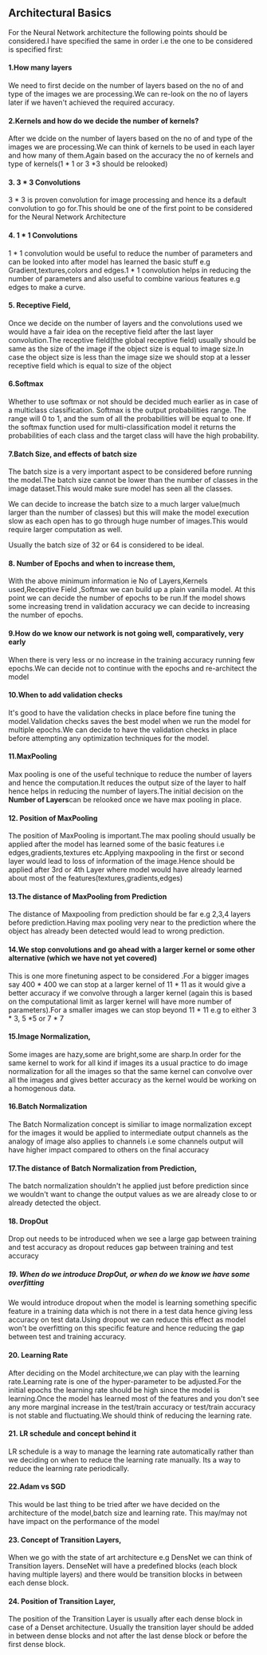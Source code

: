 
## Architectural Basics
For the Neural Network architecture the following points should be considered.I have specified the same in order i.e the one to be considered is specified first:


#### 1.How many layers

We need to first decide on the number of layers based on the no of and type of the images we are processing.We can re-look on the no of layers later if we haven't achieved the required accuracy.


#### 2.Kernels and how do we decide the number of kernels?

After we dcide on the number of layers based on the no of and type of the images we are processing.We can think of kernels to be used in each layer and how many of them.Again based on the accuracy the no of kernels and type of kernels(1 * 1 or 3 *3  should be relooked)

#### 3. 3 * 3 Convolutions

3 * 3  is proven  convolution for image processing and hence its a default convolution to go for.This should be one of the first point to be considered for the Neural Network Architecture


####  4. 1 * 1 Convolutions

1 * 1 convolution would be useful to reduce the number of parameters and can be looked into after model has learned the basic stuff e.g Gradient,textures,colors and edges.1 * 1 convolution helps in reducing the number of parameters and also useful to combine various features e.g edges to make a curve. 



#### 5. Receptive Field,
Once we decide on the number of layers and the convolutions used we would have a fair idea on the receptive field after the last layer convolution.The receptive field(the global receptive field) usually should be same as the size of the image if the object size is equal to image size.In case the object size is less than the image size we should stop at a lesser receptive field which is equal to size of the object

#### 6.Softmax

Whether to use softmax or not should be decided much earlier as in case of a multiclass classification. Softmax is the output probabilities range. The range will 0 to 1, and the sum of all the probabilities will be equal to one. If the softmax function used for multi-classification model it returns the probabilities of each class and the target class will have the high probability.


#### 7.Batch Size, and effects of batch size
The batch size is a very important aspect to be considered before running the model.The batch size cannot be lower than the number of classes in the image dataset.This would make sure model has seen all the classes.

We can decide to increase the batch size to a much larger value(much larger  than the number of classes) but this will make the model execution slow as each open has to go through huge number of images.This would require larger computation as well.

Usually the batch size of 32 or 64 is considered to be ideal. 


#### 8. Number of Epochs and when to increase them,

With the above minimum information ie No of Layers,Kernels used,Receptive Field ,Softmax we can build up a plain vanilla model.
At this point we can decide  the number of epochs to be run.If the model shows some increasing trend in validation accuracy we can decide to  increasing the number of epochs.



#### 9.How do we know our network is not going well, comparatively, very early
When there is very less or  no increase in the training accuracy running few epochs.We can decide not to continue with the epochs and re-architect the model 

#### 10.When to add validation checks

It's good to have the validation checks in place before fine tuning the model.Validation checks saves the best model when we run the model for multiple epochs.We can decide to have the validation checks in place before attempting any optimization techniques for the model.


#### 11.MaxPooling

Max pooling is one of the useful technique to reduce the number of layers and hence the computation.It reduces the output size of the layer to half hence helps in reducing the number of layers.The initial decision on the **Number of Layers**can be relooked once we have max pooling in place.


#### 12. Position of MaxPooling

The position of MaxPooling is important.The max pooling should usually be applied after the model has learned some of the basic features i.e edges,gradients,textures etc.Applying maxpooling in the first or second layer would lead to loss of information of the image.Hence should be applied after 3rd or 4th Layer where model would have already learned about most of the features(textures,gradients,edges)


#### 13.The distance of MaxPooling from Prediction

The distance of Maxpooling from prediction should be far e.g 2,3,4 layers before prediction.Having max pooling very near to the prediction where the object has already been detected would lead to wrong prediction.


#### 14.We stop convolutions and go ahead with a larger kernel or some other alternative (which we have not yet covered)

This is one more finetuning aspect to be considered .For a bigger images say 400 * 400 we can stop at a larger kernel of 11 * 11 as it would give a better accuracy if we convolve through a larger kernel  (again this is based on the computational limit as larger kernel will have more number of parameters).For a smaller images we can stop  beyond  11 * 11  e.g to either 3 * 3, 5 *5 or 7 * 7

#### 15.Image Normalization,
Some images are hazy,some are bright,some are sharp.In order for the same kernel to work for all kind if images its a usual practice to  do image normalization for all the images so that the same kernel can convolve over all the images and gives better accuracy as the kernel would be working on a homogenous data.

#### 16.Batch Normalization

The Batch Normalization concept is similiar to image normalization except for the images it would be applied to intermediate output channels as the analogy of image also applies to channels i.e some channels output will have higher impact compared to others on the final accuracy 


#### 17.The distance of Batch Normalization from Prediction,

The batch normalization shouldn't he applied just before prediction since we wouldn't want to change the output values as we are already close to or already detected the object.


#### 18. DropOut

Drop out needs to be introduced when we see a  large gap between training and test accuracy as dropout reduces gap between training and test accuracy

##### 19. When do we introduce DropOut, or when do we know we have some overfitting

We would introduce dropout when the model is learning something specific feature in  a training data which is not there in a test data hence giving less accuracy on test data.Using dropout we can reduce this effect as model won't be overfitting on this specific feature and hence reducing the gap between test and training accuracy. 


#### 20. Learning Rate

After deciding on the Model architecture,we can play with the learning rate.Learning rate is one of the hyper-parameter to be adjusted.For the initial epochs the learning rate should be high since the model is learning.Once the model has learned most of the features and you don't see any more marginal increase in the test/train accuracy or test/train accuracy is not stable and fluctuating.We should think of reducing the learning rate.

#### 21. LR schedule and concept behind it

LR schedule is a way to manage the learning rate automatically rather than we deciding on when to reduce the learning rate manually.
Its a way to reduce the learning rate periodically.




####  22.Adam vs SGD

This would be last thing to be tried after we have decided on the architecture of the model,batch size and learning rate.
This  may/may not have impact on the performance of the model

#### 23. Concept of Transition Layers,

When we go with the state of art architecture e.g DensNet we can think of Transition layers.
DenseNet will have a predefined blocks (each block having multiple layers) and there would be transition blocks in between each dense block.

#### 24. Position of Transition Layer,

The position of the Transition Layer is usually after each dense block in case of a Denset architecture.
Usually the transition layer should be added in between dense blocks and not after the last dense block or before the first dense block. 






